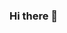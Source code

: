 ### Hi there 👋

<!--
**Bashirkazimi/bashirkazimi** is a ✨ _special_ ✨ repository because its `README.md` (this file) appears on your GitHub profile.

Here are some ideas to get you started:

- 🔭 I’m currently working on deep learning applications in remote sensing, specifically, airborne laser scanning data
- 🌱 I’m currently learning deep learning
- 👯 I’m looking to collaborate on projects related to deep learning
- 🤔 I’m looking for help with deep learning
- 💬 Ask me about deep learning
- 📫 How to reach me: https://bashirkazimi.github.io/
- 😄 Pronouns: He/him
- ⚡ Fun fact: 
-->
